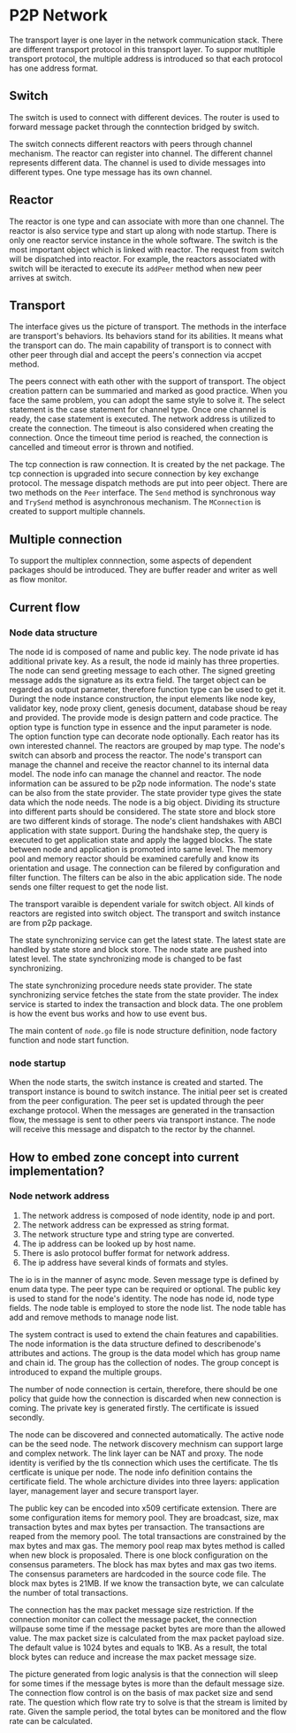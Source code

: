 # P2P Network

The transport layer is one layer in the network communication stack. There are different transport protocol in this transport layer. To suppor mutltiple transport protocol, the multiple address is introduced so that each protocol has one address format. 

## Switch

The switch is used to connect with different devices. The router is used to forward message packet through the conntection bridged by switch.

The switch connects different reactors with peers through channel mechanism. The reactor can register into channel. The different channel represents different data. The channel is used to divide messages into different types. One type message has its own channel.

## Reactor

The reactor is one type and can associate with more than one channel. The reactor is also service type and start up along with node startup. There is only one reactor service instance in the whole software. The switch is the most important object which is linked with reactor. The request from switch will be dispatched into reactor. For example, the reactors associated with switch will be iteracted to execute its `addPeer` method when new peer arrives at switch.

## Transport

The interface gives us the picture of transport. The methods in the interface are transport's behaviors. Its behaviors stand for its abilities. It means what the transport can do. The main capability of transport is to connect with other peer through dial and accept the peers's connection via accpet method.

The peers connect with eath other with the support of transport. The object creation pattern can be summaried and marked as good practice. When you face the same problem, you can adopt the same style to solve it. The select statement is the case statement for channel type. Once one channel is ready, the case statement is executed. The network address is utilized to create the connection. The timeout is also considered when creating the connection. Once the timeout time period is reached, the connection is cancelled and timeout error is thrown and notified. 

The tcp connection is raw connection. It is created by the net package. The tcp connection is upgraded into secure connection by key exchange protocol. The message dispatch methods are put into peer object. There are two methods on the `Peer` interface. The `Send` method is synchronous way and `TrySend` method is asynchronous mechanism. The `MConnection` is created to support multiple channels. 

## Multiple connection

To support the multiplex connnection, some aspects of dependent packages should be introduced. They are buffer reader and writer as well as flow monitor.


## Current flow

### Node data structure

The node id is composed of name and public key. The node private id has additional private key. As a result, the node id mainly has three properties. The node can send greeting message to each other. The signed greeting message adds the signature as its extra field. The target object can be regarded as output parameter, therefore function type can be used to get it. Duringt the node instance construction, the input elements like node key, validator key, node proxy client, genesis document, database shoud be reay and provided. The provide mode is design pattern and code practice. The option type is function type in essence and the input parameter is node. The option function type can decorate node optionally. Each reator has its own interested channel. The reactors are grouped by map type. The node's switch can absorb and process the reactor. The node's transport can manage the channel and receive the reactor channel to its internal data model. The node info can manage the channel and reactor. The node information can be assured to be p2p node information. The node's state can be also from the state provider. The state provider type gives the state data which the node needs. The node is a big object. Dividing its structure into different parts should be considered. The state store and block store are two different kinds of storage. The node's client handshakes with ABCI application with state support. During the handshake step, the query is executed to get application state and apply the lagged blocks. The state between node and application is promoted into same level. The memory pool and memory reactor should be examined carefully and know its orientation and usage. The connection can be filered by configuration and filter function. The filters can be also in the abic application side. The node sends one filter request to get the node list. 

The transport varaible is dependent variale for switch object. All kinds of reactors are registed into switch object. The transport and switch instance are from p2p package.

The state synchronizing service can get the latest state. The latest state are handled by state store and block store. The node state are pushed into latest level. The state synchronizing mode is changed to be fast synchronizing.

The state synchronizing procedure needs state provider. The state synchronizing service fetches the state from the state provider. The index service is started to index the transaction and block data. The one problem is how the event bus works and how to use event bus.

The main content of `node.go` file is node structure definition, node factory function and node start function. 

### node startup

When the node starts, the switch instance is created and started. The transport instance is bound to switch instance. The initial peer set is created from the peer configuration. The peer set is updated through the peer exchange protocol. When the messages are generated in the transaction flow, the message is sent to other peers via transport instance. The node will receive this message and dispatch to the rector by the channel. 


## How to embed zone concept into current implementation?

### Node network address

1. The network address is composed of node identity, node ip and port.
2. The network address can be expressed as string format.
3. The network structure type and string type are converted.
4. The ip address can be looked up by host name.
5. There is aslo protocol buffer format for network address.
6. The ip address have several kinds of formats and styles.

The io is in the manner of async mode. Seven message type is defined by enum data type. The peer type can be required or optional. The public key is used to stand for the node's identity. The node has node id, node type fields. The node table is employed to store the node list. The node table has add and remove methods to manage node list. 

The system contract is used to extend the chain features and capabilities. The node information is the data structure defined to describenode's attributes and actions. The group is the data model which has group name and chain id. The group has the collection of nodes. The group concept is introduced to expand the multiple groups.

The number of node connection is certain, therefore, there should be one policy that guide how the connection is discarded when new connection is coming. The private key is generated firstly. The certificate is issued secondly.

The node can be discovered and connected automatically. The active node can be the seed node. The network discovery mechnism can support large and complex network. The link layer can be NAT and proxy. The node identity is verified by the tls connection which uses the certificate. The tls certficate is unique per node. The node info definition contains the certificate field. The whole archicture divides into three layers: application layer, management layer and secure transport layer. 

The public key can be encoded into x509 certificate extension. There are some configuration items for memory pool. They are broadcast, size, max transaction bytes and max bytes per transaction. The transactions are reaped from the memory pool. The total transactions are constrained by the max bytes and max gas. The memory pool reap max bytes method is called when new block is proposaled. There is one block configuration on the consensus parameters. The block has max bytes and max gas two items. The consensus parameters are hardcoded in the source code file. The block max bytes is 21MB. If we know the transaction byte, we can calculate the number of total transactions. 

The connection has the max packet message size restriction. If the connection monitor can collect the message packet, the connection willpause some time if the message packet bytes are more than the allowed value. The max packet size is calculated from the max packet payload size. The default value is 1024 bytes and equals to 1KB. As a result, the total block bytes can reduce and increase the max packet message size. 

The picture generated from logic analysis is that the connection will sleep for some times if the message bytes is more than the default message size. The connection flow control is on the basis of max packet size and send rate. The question which flow rate try to solve is that the stream is limited by rate. Given the sample period, the total bytes can be monitored and the flow rate can be calculated.
